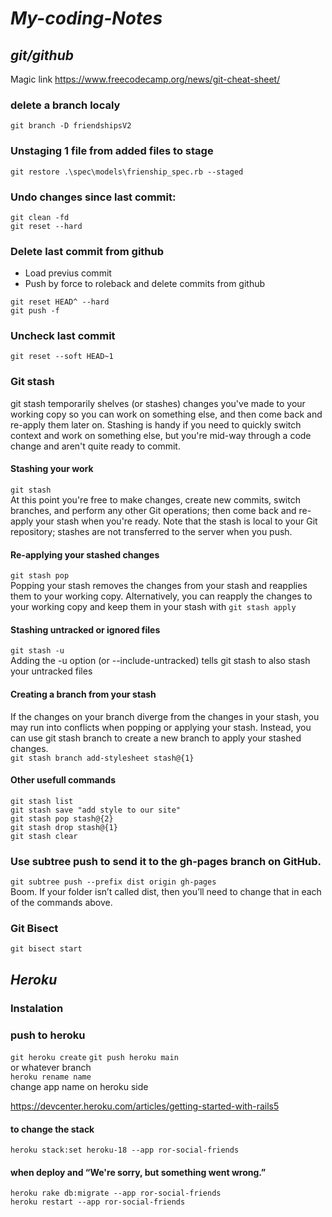 # **_My-coding-Notes_**

## **_git/github_**
Magic link
https://www.freecodecamp.org/news/git-cheat-sheet/

### delete a branch localy
```git branch -D friendshipsV2```

### Unstaging 1 file from added files to stage

```git restore .\spec\models\frienship_spec.rb --staged```

### Undo changes since last commit:

```git clean -fd```
<br>
```git reset --hard```

### Delete last commit from github

- Load previus commit
- Push by force to roleback and delete commits from github

```git reset HEAD^ --hard```<br>
```git push -f```

### Uncheck last commit

```git reset --soft HEAD~1```

### Git stash
git stash temporarily shelves (or stashes) changes you've made to your working copy so you can work on something else, and then come back and re-apply them later on. Stashing is handy if you need to quickly switch context and work on something else, but you're mid-way through a code change and aren't quite ready to commit.

#### Stashing your work<br>
```git stash```<br>
At this point you're free to make changes, create new commits, switch branches, and perform any other Git operations; then come back and re-apply your stash when you're ready. Note that the stash is local to your Git repository; stashes are not transferred to the server when you push.

#### Re-applying your stashed changes<br>
```git stash pop```<br>
Popping your stash removes the changes from your stash and reapplies them to your working copy. Alternatively, you can reapply the changes to your working copy and keep them in your stash with ```git stash apply```

#### Stashing untracked or ignored files<br>
```git stash -u```<br>
Adding the -u option (or --include-untracked) tells git stash to also stash your untracked files

#### Creating a branch from your stash
If the changes on your branch diverge from the changes in your stash, you may run into conflicts when popping or applying your stash. Instead, you can use git stash branch to create a new branch to apply your stashed changes.<br>
```git stash branch add-stylesheet stash@{1}```<br>

#### Other usefull commands<br>
```git stash list```<br>
```git stash save "add style to our site"```<br>
```git stash pop stash@{2}```<br>
```git stash drop stash@{1}```<br>
```git stash clear```<br>

### Use subtree push to send it to the gh-pages branch on GitHub.

```git subtree push --prefix dist origin gh-pages```<br>
Boom. If your folder isn’t called dist, then you’ll need to change that in each of the commands above.

### Git Bisect
```git bisect start```

## **_Heroku_**

### Instalation

### push to heroku
```git heroku create```
```git push heroku main```<br>
or whatever branch<br>
```heroku rename name```<br> change app name on heroku side

https://devcenter.heroku.com/articles/getting-started-with-rails5

#### to change the stack 
```heroku stack:set heroku-18 --app ror-social-friends```

#### when deploy and “We're sorry, but something went wrong.”
```heroku rake db:migrate --app ror-social-friends```<br>
```heroku restart --app ror-social-friends```
